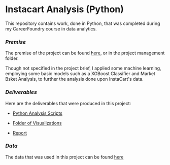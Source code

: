 # Instacart Analysis (Python)

This repository contains work, done in Python, that was completed during my CareerFoundry course in data analytics. 

### *Premise*

The premise of the project can be found [here](/Project%20Management/A4_Data_Project%20Brief.pdf), or in the project management folder. 

Though not specified in the project brief, I applied some machine learning, employing some basic models such as a XGBoost Classifier and Market Bsket Analysis, to further the analysis done upon InstaCart's data. 

### *Deliverables*

Here are the deliverables that were produced in this project:

  - [Python Analysis Scripts](/Python%20Scripts/)

  - [Folder of Visualizations](/Visualizations/)

  - [Report](/Report_InstaCart_Data_Analysis.xlsx)
  

### *Data*

The data that was used in this project can be found [here](https://www.instacart.com/datasets/grocery-shopping-2017)
